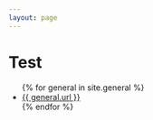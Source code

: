 ```yaml
---
layout: page
---
```


# Test

<ul>
{% for general in site.general %}
  <li>
    <a href="{{ general.url }}">
      {{ general.url }}
    </a>
  </li>
{% endfor %}
</ul>
